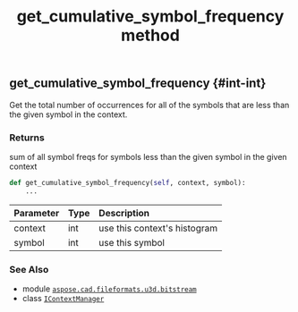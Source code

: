 ﻿---
title: get_cumulative_symbol_frequency method
second_title: Aspose.CAD for Python via .NET API References
description: 
type: docs
weight: 30
url: /python-net/aspose.cad.fileformats.u3d.bitstream/icontextmanager/get_cumulative_symbol_frequency/
is_root: false
---

## get_cumulative_symbol_frequency {#int-int}

Get the total number of occurrences for all of the 
symbols that are less than the given symbol in the context.


### Returns 


sum of all symbol freqs for symbols less than the 
given symbol in the given context


```python
def get_cumulative_symbol_frequency(self, context, symbol):
    ...
```


| Parameter | Type | Description |
| :- | :- | :- |
| context | int | use this context's histogram |
| symbol | int | use this symbol |



### See Also
* module [`aspose.cad.fileformats.u3d.bitstream`](../../)
* class [`IContextManager`](/cad/python-net/aspose.cad.fileformats.u3d.bitstream/icontextmanager)
